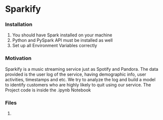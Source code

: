 # Sparkify
### Installation 
1. You should have Spark installed on your machine
2. Python and PySpark API must be installed as well
3. Set up all Environment Variables correctly

### Motivation
Sparkify is a music streaming service just as Spotify and Pandora. The data provided is the user log of the service, having demographic info, user activities, timestamps and etc. We try to analyze the log and build a model to identify customers who are highly likely to quit using our service.
The Project code is inside the .ipynb Notebook

### Files
1. 
